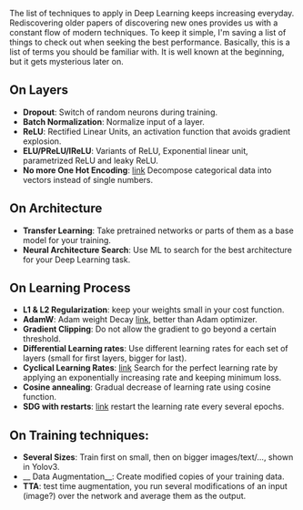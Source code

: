 The list of techniques to apply in Deep Learning keeps increasing everyday. Rediscovering older papers of discovering new ones provides us with a constant flow of modern techniques. To keep it simple, I'm saving a list of things to check out when seeking the best performance. Basically, this is a list of terms you should be familiar with. It is well known at the beginning, but it gets mysterious later on.

## On Layers
- __Dropout__: Switch of random neurons during training.
- __Batch Normalization__: Normalize input of a layer.
- __ReLU__: Rectified Linear Units, an activation function that avoids gradient explosion.
- __ELU/PReLU/lReLU__: Variants of ReLU, Exponential linear unit, parametrized ReLU and leaky ReLU.
- __No more One Hot Encoding__: [link](http://course.fast.ai/lessons/lesson4.html) Decompose categorical data into vectors instead of single numbers.

## On Architecture
- __Transfer Learning__: Take pretrained networks or parts of them as a base model for your training.
- __Neural Architecture Search__: Use ML to search for the best architecture for your Deep Learning task.

## On Learning Process
- __L1 & L2 Regularization__: keep your weights small in your cost function.
- __AdamW__: Adam weight Decay [link](http://www.fast.ai/2018/07/02/adam-weight-decay/), better than Adam optimizer.
- __Gradient Clipping__: Do not allow the gradient to go beyond a certain threshold.
- __Differential Learning rates__: Use different learning rates for each set of layers (small for first layers, bigger for last). 
- __Cyclical Learning Rates__: [link](https://arxiv.org/abs/1506.01186) Search for the perfect learning rate by applying an exponentially increasing rate and keeping minimum loss. 
- __Cosine annealing__: Gradual decrease of learning rate using cosine function.
- __SDG with restarts__: [link](https://arxiv.org/pdf/1608.03983.pdf) restart the learning rate every several epochs.

## On Training techniques:
- __Several Sizes__: Train first on small, then on bigger images/text/..., shown in Yolov3.
- __ Data Augmentation__: Create modified copies of your training data.
- __TTA__: test time augmentation, you run several modifications of an input (image?) over the network and average them as the output.

